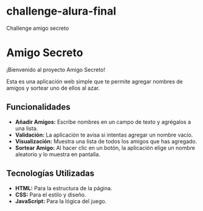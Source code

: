 # challenge-alura-final
Challenge amigo secreto

# Amigo Secreto

¡Bienvenido al proyecto Amigo Secreto!

Esta es una aplicación web simple que te permite agregar nombres de amigos y sortear uno de ellos al azar.

## Funcionalidades

- **Añadir Amigos:** Escribe nombres en un campo de texto y agrégalos a una lista.
- **Validación:** La aplicación te avisa si intentas agregar un nombre vacío.
- **Visualización:** Muestra una lista de todos los amigos que has agregado.
- **Sortear Amigo:** Al hacer clic en un botón, la aplicación elige un nombre aleatorio y lo muestra en pantalla.

## Tecnologías Utilizadas

- **HTML:** Para la estructura de la página.
- **CSS:** Para el estilo y diseño.
- **JavaScript:** Para la lógica del juego.
